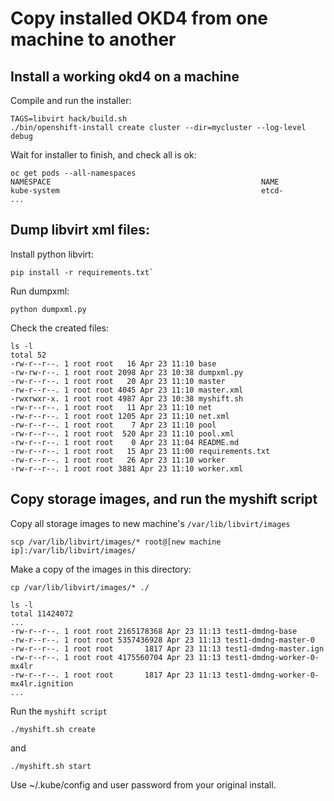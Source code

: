 # Copy installed OKD4 from one machine to another

## Install a working okd4 on a machine

Compile and run the installer:
```
TAGS=libvirt hack/build.sh
./bin/openshift-install create cluster --dir=mycluster --log-level debug
```
Wait for installer to finish, and check all is ok:
```
oc get pods --all-namespaces 
NAMESPACE                                               NAME
kube-system                                             etcd-
...
```

## Dump libvirt xml files:

Install python libvirt:
```
pip install -r requirements.txt`
```

Run dumpxml:
```
python dumpxml.py
```

Check the created files:
```
ls -l
total 52
-rw-r--r--. 1 root root   16 Apr 23 11:10 base
-rw-rw-r--. 1 root root 2098 Apr 23 10:38 dumpxml.py
-rw-r--r--. 1 root root   20 Apr 23 11:10 master
-rw-r--r--. 1 root root 4045 Apr 23 11:10 master.xml
-rwxrwxr-x. 1 root root 4987 Apr 23 10:38 myshift.sh
-rw-r--r--. 1 root root   11 Apr 23 11:10 net
-rw-r--r--. 1 root root 1205 Apr 23 11:10 net.xml
-rw-r--r--. 1 root root    7 Apr 23 11:10 pool
-rw-r--r--. 1 root root  520 Apr 23 11:10 pool.xml
-rw-r--r--. 1 root root    0 Apr 23 11:04 README.md
-rw-r--r--. 1 root root   15 Apr 23 11:00 requirements.txt
-rw-r--r--. 1 root root   26 Apr 23 11:10 worker
-rw-r--r--. 1 root root 3881 Apr 23 11:10 worker.xml
```

## Copy storage images, and run the myshift script

Copy all storage images to new machine's `/var/lib/libvirt/images`
```
scp /var/lib/libvirt/images/* root@[new machine ip]:/var/lib/libvirt/images/
```

Make a copy of the images in this directory:
```
cp /var/lib/libvirt/images/* ./
```
```
ls -l
total 11424072
...
-rw-r--r--. 1 root root 2165178368 Apr 23 11:13 test1-dmdng-base
-rw-r--r--. 1 root root 5357436928 Apr 23 11:13 test1-dmdng-master-0
-rw-r--r--. 1 root root       1817 Apr 23 11:13 test1-dmdng-master.ign
-rw-r--r--. 1 root root 4175560704 Apr 23 11:13 test1-dmdng-worker-0-mx4lr
-rw-r--r--. 1 root root       1817 Apr 23 11:13 test1-dmdng-worker-0-mx4lr.ignition
...
```

Run the `myshift script`
```
./myshift.sh create
```
and
```
./myshift.sh start
```

Use ~/.kube/config and user password from your original install.
